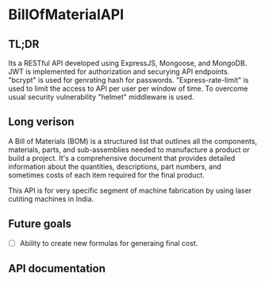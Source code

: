 # BillOfMaterialAPI

## TL;DR
Its a RESTful API developed using ExpressJS, Mongoose, and MongoDB. JWT is implemented for authorization and securying API endpoints. "bcrypt" is used for genrating hash for passwords. 
"Express-rate-limit" is used to limit the access to API per user per window of time. To overcome usual security vulnerability "helmet" middleware is used. 

## Long verison
A Bill of Materials (BOM) is a structured list that outlines all the components, materials, parts, and sub-assemblies needed to manufacture a product or build a project. It's a comprehensive document that provides detailed information about the quantities, descriptions, part numbers, and sometimes costs of each item required for the final product.

This API is for very specific segment of machine fabrication by using laser cutiting machines in India.


## Future goals
- [ ] Ability to create new formulas for generaing final cost.

## API documentation

